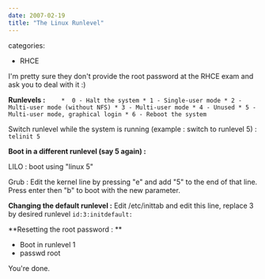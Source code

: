 ```yaml
---
date: 2007-02-19
title: "The Linux Runlevel"
---
```








categories:
- RHCE


I'm pretty sure they don't provide the root password at the RHCE exam and ask you to deal with it :)

**Runlevels :**
`    *  0 - Halt the system
    * 1 - Single-user mode
    * 2 - Multi-user mode (without NFS)
    * 3 - Multi-user mode
    * 4 - Unused
    * 5 - Multi-user mode, graphical login
    * 6 - Reboot the system`



Switch runlevel while the system is running (example : switch to runlevel 5) :
`telinit 5`

**Boot in a different runlevel (say 5 again) :**

LILO : 
boot using "linux 5"

Grub :
Edit the kernel line by pressing "e" and add "5" to the end of that line. Press enter then "b" to boot with the new parameter.

**Changing the default runlevel :**
Edit /etc/inittab and edit this line, replace 3 by desired runlevel
`id:3:initdefault:`

**Resetting the root password : **
- Boot in runlevel 1
- passwd root

You're done.
